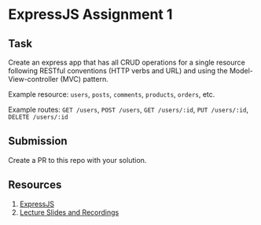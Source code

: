 # ExpressJS Assignment 1

## Task

Create an express app that has all CRUD operations for a single resource following RESTful conventions (HTTP verbs and URL) and using the Model-View-controller (MVC) pattern.

Example resource: `users`, `posts`, `comments`, `products`, `orders`, etc.

Example routes: `GET /users`, `POST /users`, `GET /users/:id`, `PUT /users/:id`, `DELETE /users/:id`

## Submission

Create a PR to this repo with your solution.

## Resources

1. [ExpressJS](https://expressjs.com/)
2. [Lecture Slides and Recordings](https://drive.google.com/drive/u/1/folders/0AAyL47pZn97YUk9PVA)
